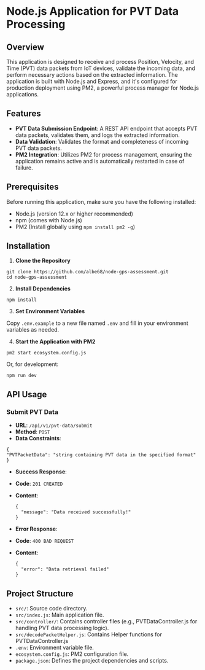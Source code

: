 # Node.js Application for PVT Data Processing

## Overview

This application is designed to receive and process Position, Velocity, and Time (PVT) data packets from IoT devices, validate the incoming data, and perform necessary actions based on the extracted information. The application is built with Node.js and Express, and it's configured for production deployment using PM2, a powerful process manager for Node.js applications.

## Features

- **PVT Data Submission Endpoint**: A REST API endpoint that accepts PVT data packets, validates them, and logs the extracted information.
- **Data Validation**: Validates the format and completeness of incoming PVT data packets.
- **PM2 Integration**: Utilizes PM2 for process management, ensuring the application remains active and is automatically restarted in case of failure.

## Prerequisites

Before running this application, make sure you have the following installed:

- Node.js (version 12.x or higher recommended)
- npm (comes with Node.js)
- PM2 (Install globally using `npm install pm2 -g`)

## Installation

1. **Clone the Repository**

```
git clone https://github.com/albe68/node-gps-assessment.git
cd node-gps-assessment
```

2. **Install Dependencies**

```
npm install
```

3. **Set Environment Variables**

Copy `.env.example` to a new file named `.env` and fill in your environment variables as needed.

4. **Start the Application with PM2**

```
pm2 start ecosystem.config.js

```

Or, for development:

```
npm run dev

```

## API Usage

### Submit PVT Data

- **URL**: `/api/v1/pvt-data/submit`
- **Method**: `POST`
- **Data Constraints**:

```
{
"PVTPacketData": "string containing PVT data in the specified format"
}
```

- **Success Response**:

- **Code**: `201 CREATED`
- **Content**:

  ```
  {
    "message": "Data received successfully!"
  }
  ```

- **Error Response**:

- **Code**: `400 BAD REQUEST`
- **Content**:

  ```
  {
    "error": "Data retrieval failed"
  }
  ```

## Project Structure

- `src/`: Source code directory.
- `src/index.js`: Main application file.
- `src/controller/`: Contains controller files (e.g., PVTDataController.js for handling PVT data processing logic).
- `src/decodePacketHelper.js`: Contains Helper functions for PVTDataController.js
- `.env`: Environment variable file.
- `ecosystem.config.js`: PM2 configuration file.
- `package.json`: Defines the project dependencies and scripts.
